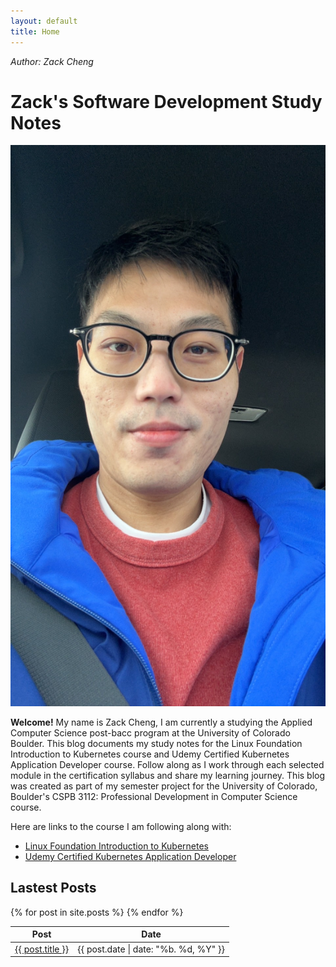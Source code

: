 ```yaml
---
layout: default
title: Home
---
```


*Author: Zack Cheng*
<br/>

# Zack's Software Development Study Notes

![Zack Profile Picture](assets/images/S__17408045.jpg)

**Welcome!** My name is Zack Cheng, I am currently a studying the Applied Computer Science post-bacc program at the University of Colorado Boulder. This blog documents my study notes for the Linux Foundation Introduction to Kubernetes course and Udemy Certified Kubernetes Application Developer course. Follow along as I work through each selected module in the certification syllabus and share my learning journey. This blog was created as part of my semester project for the University of Colorado, Boulder's CSPB 3112: Professional Development in Computer Science course.

Here are links to the course I am following along with:
- [Linux Foundation Introduction to Kubernetes](https://training.linuxfoundation.org/training/introduction-to-kubernetes/)
- [Udemy Certified Kubernetes Application Developer](https://www.udemy.com/course/certified-kubernetes-application-developer/) 

## Lastest Posts

<table>
    <thead>
        <tr>
            <th>Post</th>
            <th>Date</th>
        </tr>
    </thead>
    <tbody>
        {% for post in site.posts %}
        <tr>
            <td><a href="{{ post.url | relative_url }}">{{ post.title }}</a></td>
            <td>{{ post.date | date: "%b. %d, %Y" }}</td>
        </tr>
        {% endfor %}
    </tbody>
</table>
